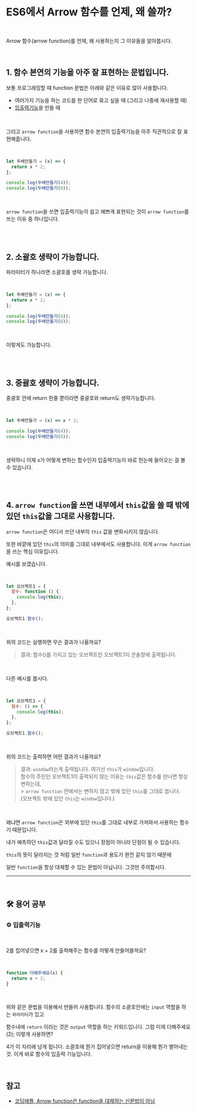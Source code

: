 # ES6에서 Arrow 함수를 언제, 왜 쓸까?

<br>

Arrow 함수(arrow function)를 언제, 왜 사용하는지 그 이유들을 알아봅시다.

<br>

## 1. 함수 본연의 기능을 아주 잘 표현하는 문법입니다.

보통 프로그래밍할 때 function 문법은 아래와 같은 이유로 많이 사용합니다.

- 여러가지 기능을 하는 코드를 한 단어로 묶고 싶을 때 (그리고 나중에 재사용할 때)
- [입출력기능](#gear-입출력기능)을 만들 때

<br>

그리고 `arrow function`을 사용하면 함수 본연의 입출력기능을 아주 직관적으로 잘 표현해줍니다.

<br>

```js
let 두배만들기 = (x) => {
  return x * 2;
};

console.log(두배만들기(4));
console.log(두배만들기(8));
```

<br>

`arrow function`을 쓰면 입출력기능이 쉽고 예쁘게 표현되는 것이 `arrow function`를 쓰는 이유 중 하나입니다.

<br>

<br>

## 2. 소괄호 생략이 가능합니다.

파라미터가 하나라면 소괄호를 생략 가능합니다.

<br>

```js
let 두배만들기 = (x) => {
  return x * 2;
};

console.log(두배만들기(4));
console.log(두배만들기(8));
```

<br>

이렇게도 가능합니다.

<br>

<br>

## 3. 중괄호 생략이 가능합니다.

중괄호 안에 return 한줄 뿐이라면 중괄호와 return도 생략가능합니다.

<br>

```js
let 두배만들기 = (x) => x * 2;

console.log(두배만들기(4));
console.log(두배만들기(8));
```

<br>

생략하니 이제 x가 어떻게 변하는 함수인지 입출력기능이 바로 한눈에 들어오는 걸 볼 수 있습니다.

<br>

<br>

## 4. `arrow function`을 쓰면 내부에서 `this`값을 쓸 때 밖에 있던 `this`값을 그대로 사용합니다.

`arrow function`은 어디서 쓰던 내부의 `this` 값을 변화시키지 않습니다. <br>

또한 바깥에 있던 `this`의 의미를 그대로 내부에서도 사용합니다. 이게 `arrow function`을 쓰는 핵심 이유입니다. <br>

예시를 보겠습니다.

<br>

```js
let 오브젝트1 = {
  함수: function () {
    console.log(this);
  },
};

오브젝트1.함수();
```

<br>

위의 코드는 실행하면 무슨 결과가 나올까요? <br>

> 결과: 함수()를 가지고 있는 오브젝트인 오브젝트1이 콘솔창에 출력됩니다.

<br>

다른 예시를 봅시다.

<br>

```js
let 오브젝트1 = {
  함수: () => {
    console.log(this);
  },
};

오브젝트1.함수();
```

<br>

위의 코드는 출력하면 어떤 결과가 나올까요? <br>

> 결과: `window`라는게 출력됩니다. 여기선 `this`가 `window`입니다. <br>
> 함수의 주인인 오브젝트1이 출력되지 않는 이유는 `this`값은 함수를 만나면 항상 변하는데, <br> > `arrow function` 안에서는 변하지 않고 밖에 있던 `this`를 그대로 씁니다. <br>
> (오브젝트 밖에 있던 `this`는 `window`입니다.)

<br>

왜냐면 `arrow function`은 외부에 있던 `this`를 그대로 내부로 가져와서 사용하는 함수기 때문입니다. <br>

내가 예측하던 `this`값과 달라질 수도 있으니 장점이 아니라 단점이 될 수 있습니다.

`this`의 뜻이 달라지는 것 처럼 일반 `function`과 용도가 완전 같지 않기 때문에

일반 `function`을 항상 대체할 수 있는 문법이 아닙니다. 그것만 주의합시다.

---

<br>

## :hammer_and_wrench: 용어 공부

### :gear: 입출력기능

<br>

2를 집어넣으면 x + 2를 출력해주는 함수를 어떻게 만들어쓸까요?

<br>

```js
function 더해주세요(x) {
  return x + 2;
}
```

<br>

위와 같은 문법을 이용해서 만들어 사용합니다. 함수의 소괄호안에는 `input` 역할을 하는 `파라미터`가 있고 <br>

함수내에 `return` 이라는 것은 `output` 역할을 하는 키워드입니다. 그럼 이제 더해주세요(2); 이렇게 사용하면? <br>

4가 이 자리에 남게 됩니다. 소괄호에 뭔가 집어넣으면 return을 이용해 뭔가 뱉어내는 것. 이게 바로 함수의 입출력 기능입니다.

<br>

## 참고

- [코딩애플, Arrow function은 function을 대체하는 신문법이 아님](https://codingapple.com/unit/es6-3-arrow-function-why/)
